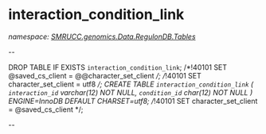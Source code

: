 ﻿# interaction_condition_link
_namespace: [SMRUCC.genomics.Data.RegulonDB.Tables](./index.md)_

--
 
 DROP TABLE IF EXISTS `interaction_condition_link`;
 /*!40101 SET @saved_cs_client = @@character_set_client */;
 /*!40101 SET character_set_client = utf8 */;
 CREATE TABLE `interaction_condition_link` (
 `interaction_id` varchar(12) NOT NULL,
 `condition_id` char(12) NOT NULL
 ) ENGINE=InnoDB DEFAULT CHARSET=utf8;
 /*!40101 SET character_set_client = @saved_cs_client */;
 
 --





